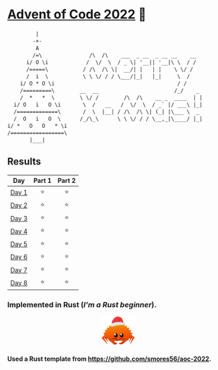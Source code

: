 # [Advent of Code 2022](https://adventofcode.com/2022) 🎄
```
         |
        -+-
         A
        /=\               /\  /\    ___  _ __  _ __ __    __
      i/ O \i            /  \/  \  / _ \| '__|| '__|\ \  / /
      /=====\           / /\  /\ \|  __/| |   | |    \ \/ /
      /  i  \           \ \ \/ / / \___/|_|   |_|     \  /
    i/ O * O \i                                       / /
    /=========\        __  __                        /_/    _
    /  *   *  \        \ \/ /        /\  /\    __ _  ____  | |
  i/ O   i   O \i       \  /   __   /  \/  \  / _` |/ ___\ |_|
  /=============\       /  \  |__| / /\  /\ \| (_| |\___ \  _
  /  O   i   O  \      /_/\_\      \ \ \/ / / \__,_|\____/ |_|
i/ *   O   O   * \i
/=================\
       |___|
```

## Results
| Day                                           | Part 1 | Part 2 |
| :---:                                         | :---:  | :---:  |
| [Day 1](https://adventofcode.com/2022/day/1)  | ⭐     | ⭐     |
| [Day 2](https://adventofcode.com/2022/day/2)  | ⭐     | ⭐     |
| [Day 3](https://adventofcode.com/2022/day/3)  | ⭐     | ⭐     |
| [Day 4](https://adventofcode.com/2022/day/4)  | ⭐     | ⭐     |
| [Day 5](https://adventofcode.com/2022/day/5)  | ⭐     | ⭐     |
| [Day 6](https://adventofcode.com/2022/day/6)  | ⭐     | ⭐     |
| [Day 7](https://adventofcode.com/2022/day/7)  | ⭐     | ⭐     |
| [Day 8](https://adventofcode.com/2022/day/8)  | ⭐     | ⭐     |

### Implemented in Rust (_I'm a Rust beginner_).
<p align="center">
  <img src="./crab.png" alt="Crab" width="80">
</p>

#### Used a Rust template from https://github.com/smores56/aoc-2022.
